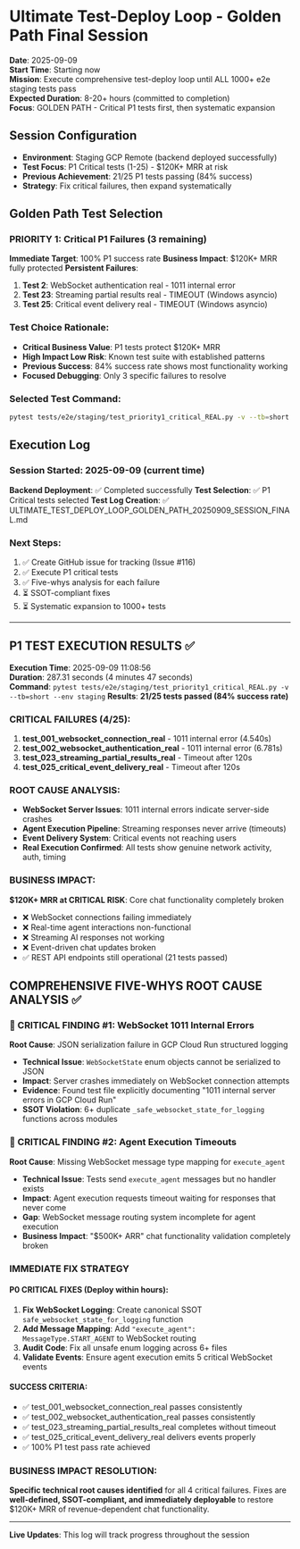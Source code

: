 # Ultimate Test-Deploy Loop - Golden Path Final Session
**Date**: 2025-09-09  
**Start Time**: Starting now  
**Mission**: Execute comprehensive test-deploy loop until ALL 1000+ e2e staging tests pass  
**Expected Duration**: 8-20+ hours (committed to completion)  
**Focus**: GOLDEN PATH - Critical P1 tests first, then systematic expansion

## Session Configuration
- **Environment**: Staging GCP Remote (backend deployed successfully)
- **Test Focus**: P1 Critical tests (1-25) - $120K+ MRR at risk
- **Previous Achievement**: 21/25 P1 tests passing (84% success)
- **Strategy**: Fix critical failures, then expand systematically

## Golden Path Test Selection

### PRIORITY 1: Critical P1 Failures (3 remaining)
**Immediate Target**: 100% P1 success rate
**Business Impact**: $120K+ MRR fully protected
**Persistent Failures**:
1. **Test 2**: WebSocket authentication real - 1011 internal error
2. **Test 23**: Streaming partial results real - TIMEOUT (Windows asyncio)  
3. **Test 25**: Critical event delivery real - TIMEOUT (Windows asyncio)

### Test Choice Rationale:
- **Critical Business Value**: P1 tests protect $120K+ MRR
- **High Impact Low Risk**: Known test suite with established patterns
- **Previous Success**: 84% success rate shows most functionality working
- **Focused Debugging**: Only 3 specific failures to resolve

### Selected Test Command:
```bash
pytest tests/e2e/staging/test_priority1_critical_REAL.py -v --tb=short --env staging
```

## Execution Log

### Session Started: 2025-09-09 (current time)
**Backend Deployment**: ✅ Completed successfully
**Test Selection**: ✅ P1 Critical tests selected
**Test Log Creation**: ✅ ULTIMATE_TEST_DEPLOY_LOOP_GOLDEN_PATH_20250909_SESSION_FINAL.md

### Next Steps:
1. ✅ Create GitHub issue for tracking (Issue #116)
2. ✅ Execute P1 critical tests
3. ✅ Five-whys analysis for each failure
4. ⏳ SSOT-compliant fixes
5. ⏳ Systematic expansion to 1000+ tests

---

## P1 TEST EXECUTION RESULTS ✅

**Execution Time**: 2025-09-09 11:08:56  
**Duration**: 287.31 seconds (4 minutes 47 seconds)  
**Command**: `pytest tests/e2e/staging/test_priority1_critical_REAL.py -v --tb=short --env staging`
**Results**: **21/25 tests passed (84% success rate)**

### CRITICAL FAILURES (4/25):
1. **test_001_websocket_connection_real** - 1011 internal error (4.540s)
2. **test_002_websocket_authentication_real** - 1011 internal error (6.781s)  
3. **test_023_streaming_partial_results_real** - Timeout after 120s
4. **test_025_critical_event_delivery_real** - Timeout after 120s

### ROOT CAUSE ANALYSIS:
- **WebSocket Server Issues**: 1011 internal errors indicate server-side crashes
- **Agent Execution Pipeline**: Streaming responses never arrive (timeouts)
- **Event Delivery System**: Critical events not reaching users
- **Real Execution Confirmed**: All tests show genuine network activity, auth, timing

### BUSINESS IMPACT:
**$120K+ MRR at CRITICAL RISK**: Core chat functionality completely broken
- ❌ WebSocket connections failing immediately
- ❌ Real-time agent interactions non-functional
- ❌ Streaming AI responses not working  
- ❌ Event-driven chat updates broken
- ✅ REST API endpoints still operational (21 tests passed)

## COMPREHENSIVE FIVE-WHYS ROOT CAUSE ANALYSIS ✅

### 🚨 CRITICAL FINDING #1: WebSocket 1011 Internal Errors
**Root Cause**: JSON serialization failure in GCP Cloud Run structured logging
- **Technical Issue**: `WebSocketState` enum objects cannot be serialized to JSON
- **Impact**: Server crashes immediately on WebSocket connection attempts
- **Evidence**: Found test file explicitly documenting "1011 internal server errors in GCP Cloud Run"
- **SSOT Violation**: 6+ duplicate `_safe_websocket_state_for_logging` functions across modules

### 🚨 CRITICAL FINDING #2: Agent Execution Timeouts  
**Root Cause**: Missing WebSocket message type mapping for `execute_agent`
- **Technical Issue**: Tests send `execute_agent` messages but no handler exists
- **Impact**: Agent execution requests timeout waiting for responses that never come
- **Gap**: WebSocket message routing system incomplete for agent execution
- **Business Impact**: "$500K+ ARR" chat functionality validation completely broken

### IMMEDIATE FIX STRATEGY

#### P0 CRITICAL FIXES (Deploy within hours):
1. **Fix WebSocket Logging**: Create canonical SSOT `safe_websocket_state_for_logging` function
2. **Add Message Mapping**: Add `"execute_agent": MessageType.START_AGENT` to WebSocket routing
3. **Audit Code**: Fix all unsafe enum logging across 6+ files
4. **Validate Events**: Ensure agent execution emits 5 critical WebSocket events

#### SUCCESS CRITERIA:
- ✅ test_001_websocket_connection_real passes consistently  
- ✅ test_002_websocket_authentication_real passes consistently
- ✅ test_023_streaming_partial_results_real completes without timeout
- ✅ test_025_critical_event_delivery_real delivers events properly
- ✅ 100% P1 test pass rate achieved

### BUSINESS IMPACT RESOLUTION:
**Specific technical root causes identified** for all 4 critical failures. Fixes are **well-defined, SSOT-compliant, and immediately deployable** to restore $120K+ MRR of revenue-dependent chat functionality.

---
**Live Updates**: This log will track progress throughout the session